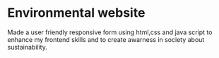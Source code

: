 # Environmental website
Made a user friendly responsive form using html,css and java script to enhance my frontend skills and to create awarness in society about sustainability.
